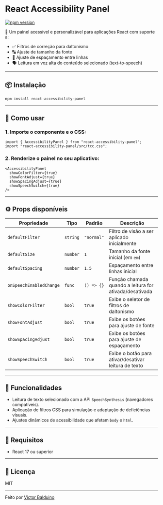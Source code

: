 # React Accessibility Panel

[![npm version](https://img.shields.io/npm/v/react-accessibility-panel.svg)](https://www.npmjs.com/package/react-accessibility-panel)

🎯 Um painel acessível e personalizável para aplicações React com suporte a:

- ✅ Filtros de correção para daltonismo
- 🔠 Ajuste de tamanho da fonte
- 📏 Ajuste de espaçamento entre linhas
- 🗣️ Leitura em voz alta do conteúdo selecionado (text-to-speech)

---

## 📦 Instalação

```
npm install react-accessibility-panel
```

---

## 🚀 Como usar

### 1. Importe o componente e o CSS:

```
import { AccessibilityPanel } from "react-accessibility-panel";
import "react-accessibility-panel/src/tcc.css";
```

### 2. Renderize o painel no seu aplicativo:

```
<AccessibilityPanel
  showColorFilter={true}
  showFontAdjust={true}
  showSpacingAdjust={true}
  showSpeechSwitch={true}
/>
```

---

## ⚙️ Props disponíveis

| Propriedade              | Tipo     | Padrão     | Descrição |
|--------------------------|----------|------------|-----------|
| `defaultFilter`          | `string` | `"normal"` | Filtro de visão a ser aplicado inicialmente |
| `defaultSize`            | `number` | `1`        | Tamanho da fonte inicial (em `em`) |
| `defaultSpacing`         | `number` | `1.5`      | Espaçamento entre linhas inicial |
| `onSpeechEnabledChange`  | `func`   | `() => {}` | Função chamada quando a leitura for ativada/desativada |
| `showColorFilter`        | `bool`   | `true`     | Exibe o seletor de filtros de daltonismo |
| `showFontAdjust`         | `bool`   | `true`     | Exibe os botões para ajuste de fonte |
| `showSpacingAdjust`      | `bool`   | `true`     | Exibe os botões para ajuste de espaçamento |
| `showSpeechSwitch`       | `bool`   | `true`     | Exibe o botão para ativar/desativar leitura de texto |

---

## 🧠 Funcionalidades

- Leitura de texto selecionado com a API `SpeechSynthesis` (navegadores compatíveis).
- Aplicação de filtros CSS para simulação e adaptação de deficiências visuais.
- Ajustes dinâmicos de acessibilidade que afetam `body` e `html`.

---

## 🔧 Requisitos

- React 17 ou superior

---

## 📜 Licença

MIT

---

Feito por [Victor Balduino](https://github.com/VictorRandom)
